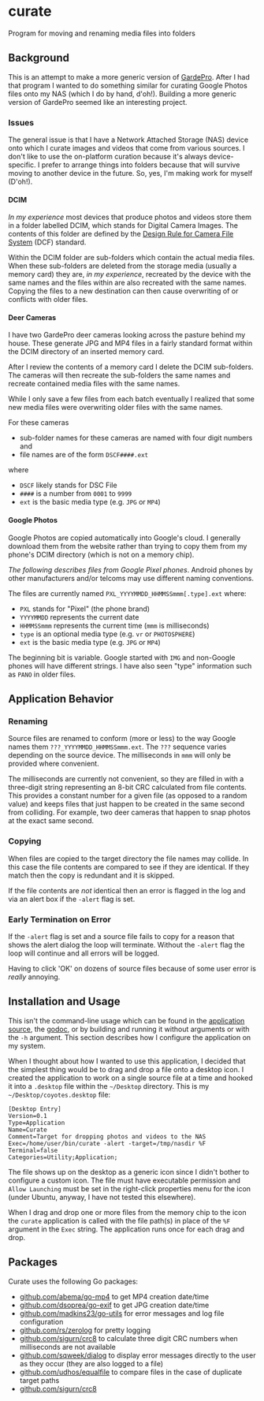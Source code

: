 # curate
Program for moving and renaming media files into folders

## Background

This is an attempt to make a more generic version of
[GardePro](https://github.com/madkins23/gardepro).
After I had that program I wanted to do something similar for
curating Google Photos files onto my NAS (which I do by hand, d'oh!).
Building a more generic version of GardePro seemed like an interesting project.

### Issues

The general issue is that I have a Network Attached Storage (NAS) device
onto which I curate images and videos that come from various sources.
I don't like to use the on-platform curation because it's always device-specific.
I prefer to arrange things into folders because that will survive moving to another device in the future.
So, yes, I'm making work for myself (D'oh!).

#### DCIM

_In my experience_ most devices that produce photos and videos store them
in a folder labelled DCIM, which stands for Digital Camera Images.
The contents of this folder are defined by the
[Design Rule for Camera File System](https://en.wikipedia.org/wiki/Design_rule_for_Camera_File_system)
(DCF) standard.

Within the DCIM folder are sub-folders which contain the actual media files.
When these sub-folders are deleted from the storage media (usually a memory card)
they are, _in my experience_, recreated by the device with the same names
and the files within are also recreated with the same names.
Copying the files to a new destination can then cause overwriting of
or conflicts with older files.

#### Deer Cameras

I have two GardePro deer cameras looking across the pasture behind my house.
These generate JPG and MP4 files in a fairly standard format
within the DCIM directory of an inserted memory card.

After I review the contents of a memory card I delete the DCIM sub-folders.
The cameras will then recreate the sub-folders the same names
and recreate contained media files with the same names.

While I only save a few files from each batch eventually I realized that
some new media files were overwriting older files with the same names.

For these cameras

* sub-folder names for these cameras are named with four digit numbers and
* file names are of the form `DSCF####.ext`

where

* `DSCF` likely stands for DSC File
* `####` is a number from `0001` to `9999`
* `ext` is the basic media type (e.g. `JPG` or `MP4`)

#### Google Photos

Google Photos are copied automatically into Google's cloud.
I generally download them from the website rather than trying to copy
them from my phone's DCIM directory (which is not on a memory chip).

_The following describes files from Google Pixel phones_.
Android phones by other manufacturers and/or telcoms
may use different naming conventions.

The files are currently named `PXL_YYYYMMDD_HHMMSSmmm[.type].ext` where:

* `PXL` stands for "Pixel" (the phone brand)
* `YYYYMMDD` represents the current date
* `HHMMSSmmm` represents the current time (`mmm` is milliseconds)
* `type` is an optional media type (e.g. `vr` or `PHOTOSPHERE`)
* `ext` is the basic media type (e.g. `JPG` or `MP4`)

The beginning bit is variable.
Google started with `IMG` and non-Google phones will have different strings.
I have also seen "type" information such as `PANO` in older files.

## Application Behavior

### Renaming

Source files are renamed to conform (more or less) to the way
Google names them `???_YYYYMMDD_HHMMSSmmm.ext`.
The `???` sequence varies depending on the source device.
The milliseconds in `mmm` will only be provided where convenient.

The milliseconds are currently not convenient,
so they are filled in with a three-digit string representing
an 8-bit CRC calculated from file contents.
This provides a constant number for a given file (as opposed to a random value)
and keeps files that just happen to be created in the same second from colliding.
For example, two deer cameras that happen to snap photos at the exact same second.

### Copying

When files are copied to the target directory the file names may collide.
In this case the file contents are compared to see if they are identical.
If they match then the copy is redundant and it is skipped.

If the file contents are _not_ identical then an error is flagged in the log
and via an alert box if the `-alert` flag is set.

### Early Termination on Error

If the `-alert` flag is set and a source file fails to copy for a reason
that shows the alert dialog the loop will terminate.
Without the `-alert` flag the loop will continue and all errors will be logged.

Having to click 'OK' on dozens of source files because of some
user error is _really_ annoying.

## Installation and Usage

This isn't the command-line usage which can be found in the
[application source](https://github.com/madkins23/curate/blob/main/cmd/curate/curate.go),
the [godoc](https://pkg.go.dev/github.com/madkins23/curate/cmd/curate),
or by building and running it without arguments or with the `-h` argument.
This section describes how I configure the application on my system.

When I thought about how I wanted to use this application,
I decided that the simplest thing would be to drag and drop
a file onto a desktop icon.
I created the application to work on a single source file at a time
and hooked it into a `.desktop` file within the `~/Desktop` directory.
This is my `~/Desktop/coyotes.desktop` file:

    [Desktop Entry]
    Version=0.1
    Type=Application
    Name=Curate
    Comment=Target for dropping photos and videos to the NAS
    Exec=/home/user/bin/curate -alert -target=/tmp/nasdir %F
    Terminal=false
    Categories=Utility;Application;

The file shows up on the desktop as a generic icon
since I didn't bother to configure a custom icon.
The file must have executable permission and
`Allow Launching` must be set in the right-click properties menu for the icon
(under Ubuntu, anyway, I have not tested this elsewhere).

When I drag and drop one or more files from the memory chip to the icon
the `curate` application is called with
the  file path(s) in place of the `%F` argument in the `Exec` string.
The application runs once for each drag and drop.

## Packages

Curate uses the following Go packages:

* [github.com/abema/go-mp4](https://github.com/abema/go-mp4) to get MP4 creation date/time
* [github.com/dsoprea/go-exif](https://github.com/dsoprea/go-exif) to get JPG creation date/time
* [github.com/madkins23/go-utils](https://github.com/madkins23/go-utils) for error messages and log file configuration
* [github.com/rs/zerolog](https://github.com/rs/zerolog) for pretty logging
* [github.com/sigurn/crc8](https://github.com/sigurn/crc8) to calculate three digit CRC numbers when milliseconds are not available
* [github.com/sqweek/dialog](https://github.com/sqweek/dialog)
  to display error messages directly to the user as they occur
  (they are also logged to a file)
* [github.com/udhos/equalfile](https://github.com/udhos/equalfile) to compare files
  in the case of duplicate target paths
* [github.com/sigurn/crc8](https://github.com/sigurn/crc8)
